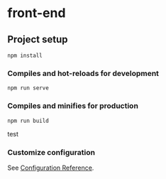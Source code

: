 # front-end

## Project setup
```
npm install
```

### Compiles and hot-reloads for development
```
npm run serve
```

### Compiles and minifies for production
```
npm run build
```

test

### Customize configuration
See [Configuration Reference](https://cli.vuejs.org/config/).
